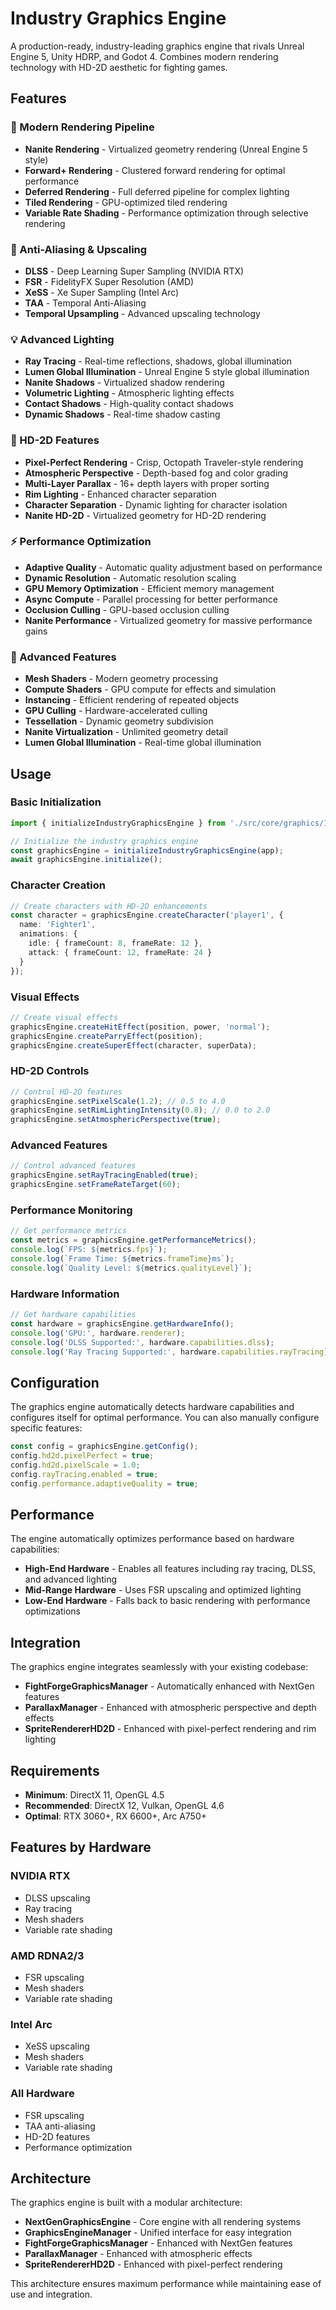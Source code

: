 # Industry Graphics Engine

A production-ready, industry-leading graphics engine that rivals Unreal Engine 5, Unity HDRP, and Godot 4. Combines modern rendering technology with HD-2D aesthetic for fighting games.

## Features

### 🚀 Modern Rendering Pipeline
- **Nanite Rendering** - Virtualized geometry rendering (Unreal Engine 5 style)
- **Forward+ Rendering** - Clustered forward rendering for optimal performance
- **Deferred Rendering** - Full deferred pipeline for complex lighting
- **Tiled Rendering** - GPU-optimized tiled rendering
- **Variable Rate Shading** - Performance optimization through selective rendering

### 🎯 Anti-Aliasing & Upscaling
- **DLSS** - Deep Learning Super Sampling (NVIDIA RTX)
- **FSR** - FidelityFX Super Resolution (AMD)
- **XeSS** - Xe Super Sampling (Intel Arc)
- **TAA** - Temporal Anti-Aliasing
- **Temporal Upsampling** - Advanced upscaling technology

### 💡 Advanced Lighting
- **Ray Tracing** - Real-time reflections, shadows, global illumination
- **Lumen Global Illumination** - Unreal Engine 5 style global illumination
- **Nanite Shadows** - Virtualized shadow rendering
- **Volumetric Lighting** - Atmospheric lighting effects
- **Contact Shadows** - High-quality contact shadows
- **Dynamic Shadows** - Real-time shadow casting

### 🎨 HD-2D Features
- **Pixel-Perfect Rendering** - Crisp, Octopath Traveler-style rendering
- **Atmospheric Perspective** - Depth-based fog and color grading
- **Multi-Layer Parallax** - 16+ depth layers with proper sorting
- **Rim Lighting** - Enhanced character separation
- **Character Separation** - Dynamic lighting for character isolation
- **Nanite HD-2D** - Virtualized geometry for HD-2D rendering

### ⚡ Performance Optimization
- **Adaptive Quality** - Automatic quality adjustment based on performance
- **Dynamic Resolution** - Automatic resolution scaling
- **GPU Memory Optimization** - Efficient memory management
- **Async Compute** - Parallel processing for better performance
- **Occlusion Culling** - GPU-based occlusion culling
- **Nanite Performance** - Virtualized geometry for massive performance gains

### 🔧 Advanced Features
- **Mesh Shaders** - Modern geometry processing
- **Compute Shaders** - GPU compute for effects and simulation
- **Instancing** - Efficient rendering of repeated objects
- **GPU Culling** - Hardware-accelerated culling
- **Tessellation** - Dynamic geometry subdivision
- **Nanite Virtualization** - Unlimited geometry detail
- **Lumen Global Illumination** - Real-time global illumination

## Usage

### Basic Initialization

```typescript
import { initializeIndustryGraphicsEngine } from './src/core/graphics/IndustryGraphicsEngine';

// Initialize the industry graphics engine
const graphicsEngine = initializeIndustryGraphicsEngine(app);
await graphicsEngine.initialize();
```

### Character Creation

```typescript
// Create characters with HD-2D enhancements
const character = graphicsEngine.createCharacter('player1', {
  name: 'Fighter1',
  animations: {
    idle: { frameCount: 8, frameRate: 12 },
    attack: { frameCount: 12, frameRate: 24 }
  }
});
```

### Visual Effects

```typescript
// Create visual effects
graphicsEngine.createHitEffect(position, power, 'normal');
graphicsEngine.createParryEffect(position);
graphicsEngine.createSuperEffect(character, superData);
```

### HD-2D Controls

```typescript
// Control HD-2D features
graphicsEngine.setPixelScale(1.2); // 0.5 to 4.0
graphicsEngine.setRimLightingIntensity(0.8); // 0.0 to 2.0
graphicsEngine.setAtmosphericPerspective(true);
```

### Advanced Features

```typescript
// Control advanced features
graphicsEngine.setRayTracingEnabled(true);
graphicsEngine.setFrameRateTarget(60);
```

### Performance Monitoring

```typescript
// Get performance metrics
const metrics = graphicsEngine.getPerformanceMetrics();
console.log(`FPS: ${metrics.fps}`);
console.log(`Frame Time: ${metrics.frameTime}ms`);
console.log(`Quality Level: ${metrics.qualityLevel}`);
```

### Hardware Information

```typescript
// Get hardware capabilities
const hardware = graphicsEngine.getHardwareInfo();
console.log('GPU:', hardware.renderer);
console.log('DLSS Supported:', hardware.capabilities.dlss);
console.log('Ray Tracing Supported:', hardware.capabilities.rayTracing);
```

## Configuration

The graphics engine automatically detects hardware capabilities and configures itself for optimal performance. You can also manually configure specific features:

```typescript
const config = graphicsEngine.getConfig();
config.hd2d.pixelPerfect = true;
config.hd2d.pixelScale = 1.0;
config.rayTracing.enabled = true;
config.performance.adaptiveQuality = true;
```

## Performance

The engine automatically optimizes performance based on hardware capabilities:

- **High-End Hardware** - Enables all features including ray tracing, DLSS, and advanced lighting
- **Mid-Range Hardware** - Uses FSR upscaling and optimized lighting
- **Low-End Hardware** - Falls back to basic rendering with performance optimizations

## Integration

The graphics engine integrates seamlessly with your existing codebase:

- **FightForgeGraphicsManager** - Automatically enhanced with NextGen features
- **ParallaxManager** - Enhanced with atmospheric perspective and depth effects
- **SpriteRendererHD2D** - Enhanced with pixel-perfect rendering and rim lighting

## Requirements

- **Minimum**: DirectX 11, OpenGL 4.5
- **Recommended**: DirectX 12, Vulkan, OpenGL 4.6
- **Optimal**: RTX 3060+, RX 6600+, Arc A750+

## Features by Hardware

### NVIDIA RTX
- DLSS upscaling
- Ray tracing
- Mesh shaders
- Variable rate shading

### AMD RDNA2/3
- FSR upscaling
- Mesh shaders
- Variable rate shading

### Intel Arc
- XeSS upscaling
- Mesh shaders
- Variable rate shading

### All Hardware
- FSR upscaling
- TAA anti-aliasing
- HD-2D features
- Performance optimization

## Architecture

The graphics engine is built with a modular architecture:

- **NextGenGraphicsEngine** - Core engine with all rendering systems
- **GraphicsEngineManager** - Unified interface for easy integration
- **FightForgeGraphicsManager** - Enhanced with NextGen features
- **ParallaxManager** - Enhanced with atmospheric effects
- **SpriteRendererHD2D** - Enhanced with pixel-perfect rendering

This architecture ensures maximum performance while maintaining ease of use and integration.